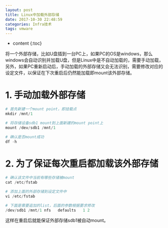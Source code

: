 ```yaml
---
layout: post
title: Linux中加载外部存储
date: 2017-10-30 22:48:59
categories: Infra技术
tags: vmware
---
```

* content
{:toc}


将一个外部存储，比如U盘插到一台PC上，如果PC的OS是windows，那么windows会自动识别并加载U盘，但是Linux中是不自动加载的，需要手动加载，另外，如果PC重新启动后，手动加载的外部存储又会无法识别，需要修改对应的设定文件，以保证在下次重启后仍然能加载即mount该外部存储。

# 1. 手动加载外部存储

```python
# 首先新建一个mount point，即挂载点 
mkdir /mnt/1

# 将存储设备sdb1 mount到上面新建的mount point上
mount /dev/sdb1 /mnt/1
    
# 确认是否mount成功
df -h
```

# 2. 为了保证每次重启都加载该外部存储

```python
# 确认该文件中当前有哪些存储被mount
cat /etc/fstab

# 添加上面的外部存储到设定文件中
vi /etc/fstab

# 下面是需要追加的list，后面的参数根据要求修改
/dev/sdb1 /mnt/1 nfs   defaults   1 2
```

这样在重启后就能保证外部存储sdb1被自动mount。